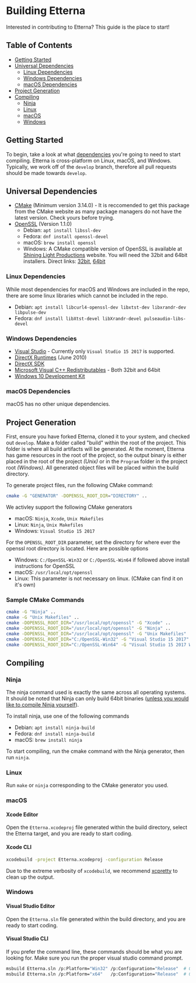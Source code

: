 # Building Etterna

Interested in contributing to Etterna? This guide is the place to start! 

## Table of Contents

- [Getting Started](#Getting-Started)
- [Universal Dependencies](#Universal-Dependencies)
  - [Linux Dependencies](#Linux-Dependencies)
  - [Windows Dependencies](#Windows-Dependencies)
  - [macOS Dependencies](#macOS-Dependencies)
- [Project Generation](#Project-Generation)
- [Compiling](#Compiling)
  - [Ninja](#Ninja)
  - [Linux](#Linux)
  - [macOS](#macOS)
  - [Windows](#Windows)

## Getting Started

To begin, take a look at what [dependencies](#Universal-Dependencies)
you're going to need to start compiling. Etterna is cross-platform on Linux, macOS, and Windows. Typically, we work off of the `develop` branch, therefore all pull requests should be made towards `develop`.

## Universal Dependencies

- [CMake](https://cmake.org/download/) (Minimum version 3.14.0) - It is reccomended to get this package from the CMake website as many package managers do not have the latest version. Check yours before trying.
- [OpenSSL](https://www.openssl.org/) (Version 1.1.0)
  - Debian: `apt install libssl-dev`
  - Fedora: `dnf install openssl-devel`
  - macOS: `brew install openssl`
  - Windows: A CMake compatible version of OpenSSL is available at [Shining Light Productions](https://slproweb.com/products/Win32OpenSSL.html) website. You will need the 32bit and 64bit installers. Direct links: [32bit](https://slproweb.com/download/Win32OpenSSL-1_1_0j.exe), [64bit](https://slproweb.com/download/Win64OpenSSL-1_1_0j.exe)

### Linux Dependencies

While most dependencies for macOS and Windows are included in the repo, there are some linux libraries which cannot be included in the repo.

- Debian: `apt install libcurl4-openssl-dev libxtst-dev libxrandr-dev libpulse-dev`
- Fedora: `dnf install libXtst-devel libXrandr-devel pulseaudio-libs-devel`

### Windows Dependencies

- [Visual Studio](https://visualstudio.microsoft.com/downloads/) - Currently only `Visual Studio 15 2017` is supported.
- [DirectX Runtimes](https://www.microsoft.com/en-us/download/details.aspx?id=8109) (June 2010)
- [DirectX SDK](https://www.microsoft.com/en-us/download/details.aspx?id=6812)
- [Microsoft Visual C++ Redistributables](http://www.microsoft.com/en-us/download/details.aspx?id=48145) - Both 32bit and 64bit
- [Windows 10 Development Kit](https://developer.microsoft.com/en-us/windows/downloads/windows-10-sdk)

### macOS Dependencies

macOS has no other unique dependencies.

## Project Generation

First, ensure you have forked Etterna, cloned it to your system, and checked out `develop`. Make a folder called "build" within the root of the project. This folder is where all build artifacts will be generated. At the moment, Etterna has game resources in the root of the project, so the output binary is either placed in the root of the project *(Unix)* or in the `Program` folder in the project root *(Windows)*. All generated object files will be placed within the build directory.

To generate project files, run the following CMake command:

```bash
cmake -G "GENERATOR" -DOPENSSL_ROOT_DIR="DIRECTORY" ..
```

We activley support the following CMake generators

- macOS: `Ninja`, `Xcode`, `Unix Makefiles`
- Linux: `Ninja`, `Unix Makefiles`
- Windows: `Visual Studio 15 2017`

For the `OPENSSL_ROOT_DIR` parameter, set the directory for where ever the openssl root directory is located. Here are possible options

- Windows: `C:/OpenSSL-Win32` or `C:/OpenSSL-Win64` if followed above install instructions for OpenSSL
- macOS: `/usr/local/opt/openssl`
- Linux: This parameter is not necessary on linux. (CMake can find it on it's own)

### Sample CMake Commands

```bash
cmake -G "Ninja" ..                                                                 # Linux Ninja
cmake -G "Unix Makefiles" ..                                                        # Linux Makefiles
cmake -DOPENSSL_ROOT_DIR="/usr/local/opt/openssl" -G "Xcode" ..                     # macOS Xcode
cmake -DOPENSSL_ROOT_DIR="/usr/local/opt/openssl" -G "Ninja" ..                     # macOS Ninja
cmake -DOPENSSL_ROOT_DIR="/usr/local/opt/openssl" -G "Unix Makefiles" ..            # macOS Ninja
cmake -DOPENSSL_ROOT_DIR="C:/OpenSSL-Win32" -G "Visual Studio 15 2017" ..           # 32bit Windows
cmake -DOPENSSL_ROOT_DIR="C:/OpenSSL-Win64" -G "Visual Studio 15 2017 Win64" ..     # 64bit Windows
```

## Compiling

### Ninja

The ninja command used is exactly the same across all operating systems. It should be noted that Ninja can only build 64bit binaries ([unless you would like to compile Ninja yourself](https://github.com/ninja-build/ninja/issues/1339)).

To install ninja, use one of the following commands

- Debian: `apt install ninja-build`
- Fedora: `dnf install ninja-build`
- macOS: `brew install ninja`

To start compiling, run the cmake command with the Ninja generator, then run `ninja`.

### Linux

Run `make` or `ninja` corresponding to the CMake generator you used.

### macOS

#### Xcode Editor

Open the `Etterna.xcodeproj` file generated within the build directory, select the Etterna target, and you are ready to start coding.

#### Xcode CLI

```bash
xcodebuild -project Etterna.xcodeproj -configuration Release
```

Due to the extreme verbosity of `xcodebuild`, we recommend [xcpretty](https://github.com/xcpretty/xcpretty) to clean up the output.

### Windows

#### Visual Studio Editor

Open the `Etterna.sln` file generated within the build directory, and you are ready to start coding.

#### Visual Studio CLI

If you prefer the command line, these commands should be what you are looking for. Make sure you run the proper visual studio command prompt.

```bash
msbuild Etterna.sln /p:Platform="Win32" /p:Configuration="Release"  # Only for 32bit CMake generator
msbuild Etterna.sln /p:Platform="x64"   /p:Configuration="Release"  # Only for 64bit CMake generator
```
